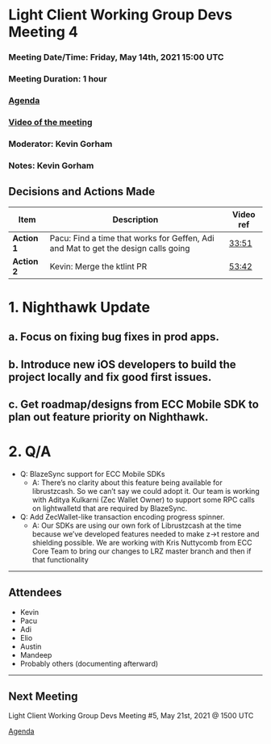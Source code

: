 # Light Client Working Group Devs Meeting 4
### Meeting Date/Time: Friday, May 14th, 2021 15:00 UTC
### Meeting Duration: 1 hour
### [Agenda](https://github.com/zcash/lcwg/issues/5)
### [Video of the meeting](no-recorded)
### Moderator: Kevin Gorham
### Notes: Kevin Gorham

## Decisions and Actions Made
| Item | Description | Video ref |
| ------------- | ----------- | --------- |
| **Action 1**   | Pacu: Find a time that works for Geffen, Adi and Mat to get the design calls going | [33:51](no-video) |   
| **Action 2**   | Kevin: Merge the ktlint PR | [53:42](no-video) |    



# 1. Nighthawk Update
## a. Focus on fixing bug fixes in prod apps.
## b. Introduce new iOS developers to build the project locally and fix good first issues.
## c. Get roadmap/designs from ECC Mobile SDK to plan out feature priority on Nighthawk.

# 2. Q/A
- Q: BlazeSync support for ECC Mobile SDKs
  - A: There’s no clarity about this feature being available for librustzcash. So we can’t say we could adopt it. Our team is working with Aditya Kulkarni (Zec Wallet Owner) to support some RPC calls on lightwalletd that are required by BlazeSync.
- Q: Add ZecWallet-like transaction encoding progress spinner.
  - A: Our SDKs are using our own fork of Librustzcash at the time because we’ve developed features needed to make z->t restore and shielding possible. We are working with Kris Nuttycomb from ECC Core Team to bring our changes to LRZ master branch and then if that functionality 


-------------------------------------------
## Attendees
- Kevin
- Pacu
- Adi
- Elio
- Austin
- Mandeep
- Probably others (documenting afterward) 

---------------------------------------

## Next Meeting
Light Client Working Group Devs Meeting #5, May 21st, 2021 @ 1500 UTC

[Agenda](https://github.com/zcash/lcwg/issues/6)


